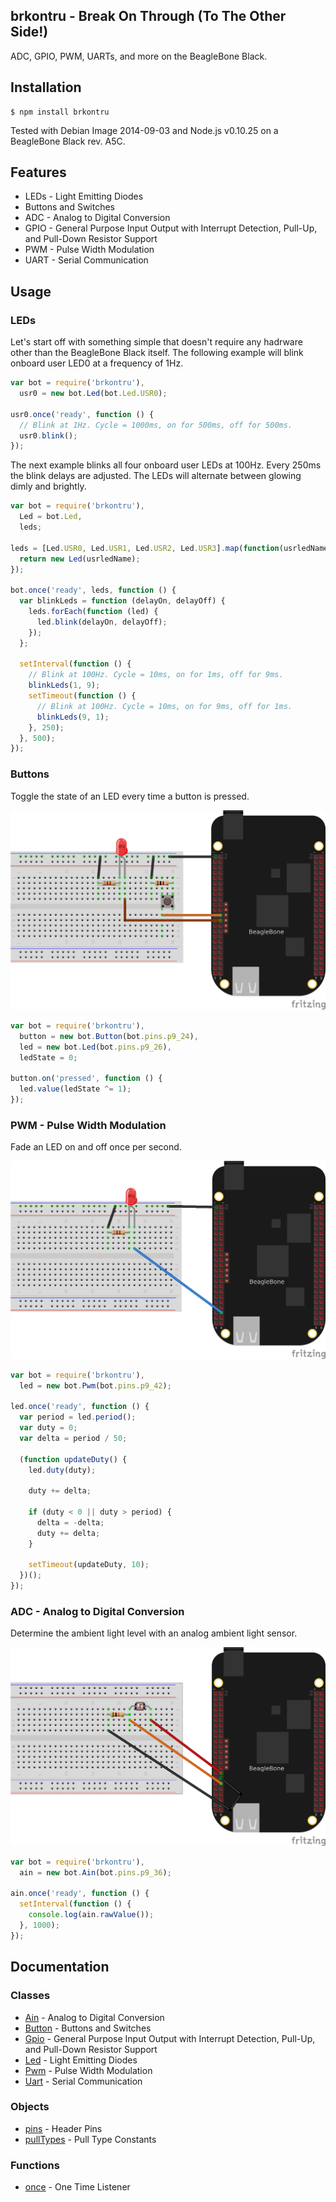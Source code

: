 ## brkontru - Break On Through (To The Other Side!)

ADC, GPIO, PWM, UARTs, and more on the BeagleBone Black.

## Installation

    $ npm install brkontru

Tested with Debian Image 2014-09-03 and Node.js v0.10.25 on a BeagleBone Black
rev. A5C.

## Features

 * LEDs - Light Emitting Diodes
 * Buttons and Switches
 * ADC - Analog to Digital Conversion
 * GPIO - General Purpose Input Output with Interrupt Detection, Pull-Up, and Pull-Down Resistor Support
 * PWM - Pulse Width Modulation
 * UART - Serial Communication

## Usage

### LEDs

Let's start off with something simple that doesn't require any hadrware other
than the BeagleBone Black itself. The following example will blink onboard user
LED0 at a frequency of 1Hz.

```js
var bot = require('brkontru'),
  usr0 = new bot.Led(bot.Led.USR0);

usr0.once('ready', function () {
  // Blink at 1Hz. Cycle = 1000ms, on for 500ms, off for 500ms.
  usr0.blink();
});
```

The next example blinks all four onboard user LEDs at 100Hz. Every 250ms the
blink delays are adjusted. The LEDs will alternate between glowing dimly and
brightly.

```js
var bot = require('brkontru'),
  Led = bot.Led,
  leds;

leds = [Led.USR0, Led.USR1, Led.USR2, Led.USR3].map(function(usrledName) {
  return new Led(usrledName);
});

bot.once('ready', leds, function () {
  var blinkLeds = function (delayOn, delayOff) {
    leds.forEach(function (led) {
      led.blink(delayOn, delayOff);
    });
  };

  setInterval(function () {
    // Blink at 100Hz. Cycle = 10ms, on for 1ms, off for 9ms.
    blinkLeds(1, 9);
    setTimeout(function () {
      // Blink at 100Hz. Cycle = 10ms, on for 9ms, off for 1ms.
      blinkLeds(9, 1);
    }, 250);
  }, 500);
});
```

### Buttons

Toggle the state of an LED every time a button is pressed.

<img src="https://github.com/fivdi/brkontru/raw/master/example/button-and-led.png">

```js
var bot = require('brkontru'),
  button = new bot.Button(bot.pins.p9_24),
  led = new bot.Led(bot.pins.p9_26),
  ledState = 0;

button.on('pressed', function () {
  led.value(ledState ^= 1);
});
```

### PWM - Pulse Width Modulation

Fade an LED on and off once per second.

<img src="https://github.com/fivdi/brkontru/raw/master/example/pwm.png">

```js
var bot = require('brkontru'),
  led = new bot.Pwm(bot.pins.p9_42);

led.once('ready', function () {
  var period = led.period();
  var duty = 0;
  var delta = period / 50;

  (function updateDuty() {
    led.duty(duty);

    duty += delta;

    if (duty < 0 || duty > period) {
      delta = -delta;
      duty += delta;
    }

    setTimeout(updateDuty, 10);
  })();
});
```

### ADC - Analog to Digital Conversion

Determine the ambient light level with an analog ambient light sensor.

<img src="https://github.com/fivdi/brkontru/raw/master/example/adc.png">

```js
var bot = require('brkontru'),
  ain = new bot.Ain(bot.pins.p9_36);

ain.once('ready', function () {
  setInterval(function () {
    console.log(ain.rawValue());
  }, 1000);
});

```

## Documentation

### Classes

- [Ain](https://github.com/fivdi/brkontru/blob/master/doc/ain.md) - Analog to Digital Conversion
- [Button](https://github.com/fivdi/brkontru/blob/master/doc/button.md) - Buttons and Switches
- [Gpio](https://github.com/fivdi/brkontru/blob/master/doc/gpio.md) - General Purpose Input Output with Interrupt Detection, Pull-Up, and Pull-Down Resistor Support
- [Led](https://github.com/fivdi/brkontru/blob/master/doc/led.md) - Light Emitting Diodes
- [Pwm](https://github.com/fivdi/brkontru/blob/master/doc/pwm.md) - Pulse Width Modulation
- [Uart](https://github.com/fivdi/brkontru/blob/master/doc/uart.md) - Serial Communication

### Objects

- [pins](https://github.com/fivdi/brkontru/blob/master/doc/pins.md) - Header Pins
- [pullTypes](https://github.com/fivdi/brkontru/blob/master/doc/pulltypes.md) - Pull Type Constants

### Functions

- [once](https://github.com/fivdi/brkontru/blob/master/doc/once.md) - One Time Listener

